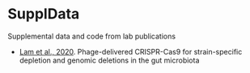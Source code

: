 # SupplData

Supplemental data and code from lab publications

* [Lam et al., 2020](https://github.com/turnbaughlab/SupplData/tree/master/2020_lam_nat_biotechnol). 
Phage-delivered CRISPR-Cas9 for strain-specific depletion and genomic deletions in the gut microbiota
